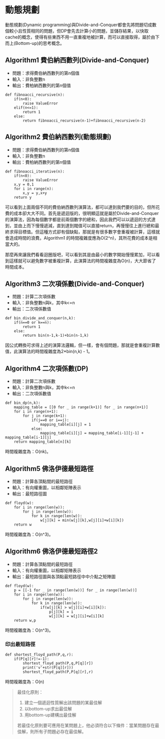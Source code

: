 # 動態規劃

動態規劃\(Dynamic programming\)與Divide-and-Conquer都會先將問題切成數個較小且性質相同的問題，但DP會先去計算小的問題，並儲存結果，以快取cache的概念，使得有些東西不用一直重複地被計算，而可以直接取得，屬於由下而上\(Bottom-up\)的思考概念。

## Algorithm1 費伯納西數列\(Divide-and-Conquer\)

* 問題：求得費伯納西數列的第n個值
* 輸入：非負整數n
* 輸出：費柏納西數列的第n個值

```text
def fibnoacci_recursive(n):
    if(n<0):
        raise ValueError
    elif(n<=1):
        return 1
    else:
        return fibnoacci_recursive(n-1)+fibnoacci_recursive(n-2)
```

## Algorithm2 費伯納西數列\(動態規劃\)

* 問題：求得費伯納西數列的第n個值
* 輸入：非負整數n
* 輸出：費柏納西數列的第n個值

```text
def fibnoacci_iterative(n):
    if(n<0):
        raise ValueError
    x,y = 0,1
    for i in range(n):
        x,y = y,x+y
    return y
```

可以看到上面兩個不同的費伯納西數列演算法，都可以達到我們要的目的，但所花費的成本卻大大不同。首先是遞迴版的，很明顯這就是屬於Divide-and-Conquer的演算法，因為每個數字都是前兩個數字的總和，因此我們可以以遞迴的方式達到，並由上而下慢慢遞減，直到達到閥值可以直接return，再慢慢往上進行總和最終求得目標值。但這種方式卻有個缺點，那就是有很多數字會重複被計算，這樣就會造成時間的浪費。Algorithm1 的時間複雜度應為O\(2^n\)，其所花費的成本是相當大的。

那麼再來讓我們看看迴圈版吧，可以看到其是由最小的數字開始慢慢累加，可以看到這樣就可以避免數字被重複計算，此演算法的時間複雜度為O\(n\)，大大節省了時間成本。

## Algorithm3 二次項係數\(Divide-and-Conquer\)

* 問題：計算二次項係數
* 輸入：非負整數n與k，其中k&lt;=n
* 輸出：二次項係數值

```text
def bin_divide_and_conquer(n,k):
    if(n==0 or k==n):
        return 1
    else:
        return bin(n-1,k-1)+bin(n-1,k)
```

因公式轉換可求得上述的演算法邏輯，但一樣，會有個問題，那就是會重複計算數值，此演算法的時間複雜度為2\*bin\(n,k\) - 1。

## Algorithm4 二次項係數\(DP\)

* 問題：計算二次項係數
* 輸入：非負整數n與k，其中k&lt;=n
* 輸出：二次項係數值

```text
def bin_dp(n,k):
    mapping_table = [[0 for _ in range(k+1)] for _ in range(n+1)]
    for i in range(n+1):
        for j in range(k+1):
            if(j==0 or i==j):
                mapping_table[i][j] = 1
            else:
                mapping_table[i][j] = mapping_table[i-1][j-1] + mapping_table[i-1][j]
    return mapping_table[n][k]
```

時間複雜度為：O\(nk\)。

## Algorithm5 佛洛伊德最短路徑

* 問題：計算各頂點間的最短路徑
* 輸入：有向權重圖，以相鄰矩陣表示
* 輸出：最短路徑圖

```text
def floyd(w):
    for i in range(len(w)):
        for j in range(len(w)):
            for k in range(len(w)):
                w[j][k] = min(w[j][k],w[j][i]+w[i][k])
    return w
```

時間複雜度為：O\(n^3\)。

## Algorithm6 佛洛伊德最短路徑2

* 問題：計算各頂點間的最短路徑
* 輸入：有向權重圖，以相鄰矩陣表示
* 輸出：最短路徑圖與各頂點最短路徑中中介點之矩陣圖

```text
def floyd(w):
    p = [[-1 for _ in range(len(w))] for _ in range(len(w))]
    for i in range(len(w)):
        for j in range(len(w)):
            for k in range(len(w)):
                if(w[j][k] > w[j][i]+w[i][k]):
                    p[j][k] = i
                    w[j][k] = w[j][i]+w[i][k]
    return w,p
```

時間複雜度為：O\(n^3\)。

### 印出最短路徑

```text
def shortest_floyd_path(P,q,r):
    if(P[q][r]!=-1):
        shortest_floyd_path(P,q,P[q][r])
        print('v'+str(P[q][r]))
        shortest_floyd_path(P,P[q][r],r)
```

時間複雜度為：O\(n\)

> 最佳化原則：
>
> 1. 建立一個遞迴性質解出該問題的某最佳解
> 2. 以bottom-up求出最佳解
> 3. 用bottom-up建構出最佳解
>
> 若最佳化原則要可應用在某問題上，他必須符合以下條件：當某問題存在最佳解，則所有子問題必存在最佳解。

